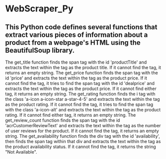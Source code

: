 # WebScraper_Py

## This Python code defines several functions that extract various pieces of information about a product from a webpage's HTML using the BeautifulSoup library.
The get_title function finds the span tag with the id 'productTitle' and extracts the text within the tag as the product title. If it cannot find the tag, it returns an empty string.
The get_price function finds the span tag with the id 'price' and extracts the text within the tag as the product price. If it cannot find the tag, it tries to find the span tag with the id 'dealprice' and extracts the text within the tag as the product price. If it cannot find either tag, it returns an empty string.
The get_rating function finds the i tag with the class 'a-icon a-icon-star a-star-4-5' and extracts the text within the tag as the product rating. If it cannot find the tag, it tries to find the span tag with the class 'a-icon-alt' and extracts the text within the tag as the product rating. If it cannot find either tag, it returns an empty string.
The get_review_count function finds the span tag with the id 'acrCustomerReviewText' and extracts the text within the tag as the number of user reviews for the product. If it cannot find the tag, it returns an empty string.
The get_availability function finds the div tag with the id 'availability', then finds the span tag within that div and extracts the text within the tag as the product availability status. If it cannot find the tag, it returns the string "Not Available".
